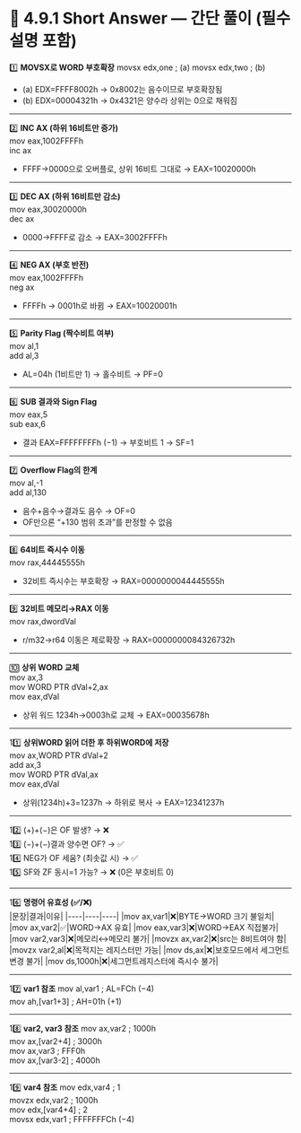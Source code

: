 # 📘 4.9.1 Short Answer — 간단 풀이 (필수 설명 포함)

1️⃣ **MOVSX로 WORD 부호확장**
movsx edx,one ; (a)
movsx edx,two ; (b)
- (a) EDX=FFFF8002h → 0x8002는 음수이므로 부호확장됨  
- (b) EDX=00004321h → 0x4321은 양수라 상위는 0으로 채워짐

---

2️⃣ **INC AX (하위 16비트만 증가)**  
mov eax,1002FFFFh  
inc ax  
- FFFF→0000으로 오버플로, 상위 16비트 그대로 → EAX=10020000h

---

3️⃣ **DEC AX (하위 16비트만 감소)**  
mov eax,30020000h  
dec ax  
- 0000→FFFF로 감소 → EAX=3002FFFFh

---

4️⃣ **NEG AX (부호 반전)**  
mov eax,1002FFFFh  
neg ax  
- FFFFh → 0001h로 바뀜 → EAX=10020001h

---

5️⃣ **Parity Flag (짝수비트 여부)**  
mov al,1  
add al,3  
- AL=04h (1비트만 1) → 홀수비트 → PF=0

---

6️⃣ **SUB 결과와 Sign Flag**  
mov eax,5  
sub eax,6  
- 결과 EAX=FFFFFFFFh (−1) → 부호비트 1 → SF=1

---

7️⃣ **Overflow Flag의 한계**  
mov al,-1  
add al,130  
- 음수+음수→결과도 음수 → OF=0  
- OF만으론 “+130 범위 초과”를 판정할 수 없음

---

8️⃣ **64비트 즉시수 이동**  
mov rax,44445555h  
- 32비트 즉시수는 부호확장 → RAX=0000000044445555h

---

9️⃣ **32비트 메모리→RAX 이동**  
mov rax,dwordVal  
- r/m32→r64 이동은 제로확장 → RAX=0000000084326732h

---

🔟 **상위 WORD 교체**  
mov ax,3  
mov WORD PTR dVal+2,ax  
mov eax,dVal  
- 상위 워드 1234h→0003h로 교체 → EAX=00035678h

---

11️⃣ **상위WORD 읽어 더한 후 하위WORD에 저장**  
mov  ax,WORD PTR dVal+2  
add  ax,3  
mov  WORD PTR dVal,ax  
mov  eax,dVal  
- 상위(1234h)+3=1237h → 하위로 복사 → EAX=12341237h

---

12️⃣ (+)+(−)은 OF 발생? → ❌  
13️⃣ (−)+(−)결과 양수면 OF? → ✅  
14️⃣ NEG가 OF 세움? (최솟값 시) → ✅  
15️⃣ SF와 ZF 동시=1 가능? → ❌ (0은 부호비트 0)

---

16️⃣ **명령어 유효성 (✅/❌)**  
|문장|결과|이유|
|----|----|----|
|mov ax,var1|❌|BYTE→WORD 크기 불일치|
|mov ax,var2|✅|WORD→AX 유효|
|mov eax,var3|❌|WORD→EAX 직접불가|
|mov var2,var3|❌|메모리↔메모리 불가|
|movzx ax,var2|❌|src는 8비트여야 함|
|movzx var2,al|❌|목적지는 레지스터만 가능|
|mov ds,ax|❌|보호모드에서 세그먼트 변경 불가|
|mov ds,1000h|❌|세그먼트레지스터에 즉시수 불가|

---

17️⃣ **var1 참조**
mov al,var1     ; AL=FCh (−4)  
mov ah,[var1+3] ; AH=01h (+1)

---

18️⃣ **var2, var3 참조**
mov ax,var2        ; 1000h  
mov ax,[var2+4]    ; 3000h  
mov ax,var3        ; FFF0h  
mov ax,[var3-2]    ; 4000h

---

19️⃣ **var4 참조**
mov   edx,var4       ; 1  
movzx edx,var2       ; 1000h  
mov   edx,[var4+4]   ; 2  
movsx edx,var1       ; FFFFFFFCh (−4)
